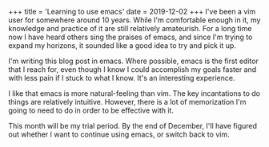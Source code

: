 +++
title = 'Learning to use emacs'
date = 2019-12-02
+++
I've been a vim user for somewhere around 10 years. While I'm comfortable enough in it, my knowledge and practice of it are still relatively amateurish. For a long time now I have heard others sing the praises of emacs, and since I'm trying to expand my horizons, it sounded like a good idea to try and pick it up.

I'm writing this blog post in emacs. Where possible, emacs is the first editor that I reach for, even though I know I could accomplish my goals faster and with less pain if I stuck to what I know. It's an interesting experience.

I like that emacs is more natural-feeling than vim. The key incantations to do things are relatively intuitive. However, there is a lot of memorization I'm going to need to do in order to be effective with it.

This month will be my trial period. By the end of December, I'll have figured out whether I want to continue using emacs, or switch back to vim.
